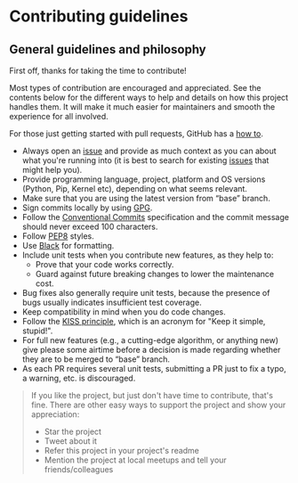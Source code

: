 # Contributing guidelines

## General guidelines and philosophy

First off, thanks for taking the time to contribute!

Most types of contribution are encouraged and appreciated. See the contents below for the different ways to help and details on how this project handles them. It will make it much easier for maintainers and smooth the experience for all involved.

For those just getting started with pull requests, GitHub has a [how to](https://help.github.com/articles/using-pull-requests/).

- Always open an [issue](https://github.com/ncklinux/LocalPythonCMS/issues/new) and provide as much context as you can about what you're running into (it is best to search for existing [issues](https://github.com/ncklinux/LocalPythonCMS/issues) that might help you).
- Provide programming language, project, platform and OS versions (Python, Pip, Kernel etc), depending on what seems relevant.
- Make sure that you are using the latest version from “base” branch.
- Sign commits locally by using [GPG](https://docs.github.com/en/authentication/managing-commit-signature-verification/signing-commits).
- Follow the [Conventional Commits](https://www.conventionalcommits.org) specification and the commit message should never exceed 100 characters.
- Follow [PEP8](https://peps.python.org/pep-0008/) styles.
- Use [Black](https://github.com/psf/black) for formatting.
- Include unit tests when you contribute new features, as they help to:
  - Prove that your code works correctly.
  - Guard against future breaking changes to lower the maintenance cost.
- Bug fixes also generally require unit tests, because the presence of bugs usually indicates insufficient test coverage.
- Keep compatibility in mind when you do code changes.
- Follow the [KISS principle](https://en.wikipedia.org/wiki/KISS_principle), which is an acronym for "Keep it simple, stupid!".
- For full new features (e.g., a cutting-edge algorithm, or anything new) give please some airtime before a decision is made regarding whether they are to be merged to “base” branch.
- As each PR requires several unit tests, submitting a PR just to fix a typo, a warning, etc. is discouraged.

> If you like the project, but just don't have time to contribute, that's fine. There are other easy ways to support the project and show your appreciation:
>
> - Star the project
> - Tweet about it
> - Refer this project in your project's readme
> - Mention the project at local meetups and tell your friends/colleagues
